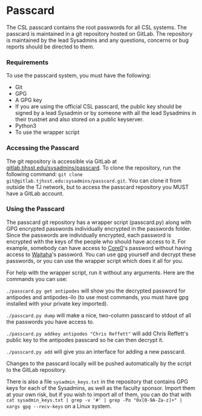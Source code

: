 # Passcard

The CSL passcard contains the root passwords for all CSL systems. The passcard is maintained in a git repository hosted on GitLab. The repository is maintained by the lead Sysadmins and any questions, concerns or bug reports should be directed to them.

### Requirements

To use the passcard system, you must have the following:

*  Git
*  GPG
*  A GPG key
  *  If you are using the official CSL passcard, the public key should be signed by a lead Sysadmin or by someone with all the lead Sysadmins in their trustnet and also stored on a public keyserver.
*  Python3
  *  To use the wrapper script

### Accessing the Passcard

The git repository is accessible via GitLab at [gitlab.tjhsst.edu/sysadmins/passcard](https://gitlab.tjhsst.edu/sysadmins/passcard). To clone the repository, run the following command: `git clone git@gitlab.tjhsst.edu:sysadmins/passcard.git`. You can clone it from outside the TJ network, but to access the passcard repository you MUST have a GitLab account.

### Using the Passcard

The passcard git repository has a wrapper script \(passcard.py\) along with GPG encrypted passwords individually encrypted in the passwords folder. Since the passwords are individually encrypted, each password is encrypted with the keys of the people who should have access to it. For example, somebody can have access to [Core0](../../../machines/switches/core0.md)'s password without having access to [Waitaha](../../../machines/ceph/waitaha.md)'s password. You can use gpg yourself and decrypt these passwords, or you can use the wrapper script which does it all for you.

  
 For help with the wrapper script, run it without any arguments. Here are the commands you can use:

`./passcard.py get antipodes` will show you the decrypted password for antipodes and antipodes-ilo \(to use most commands, you must have gpg installed with your private key imported\).

`./passcard.py dump` will make a nice, two-column passcard to stdout of all the passwords you have access to.

`./passcard.py addkey antipodes "Chris Reffett"` will add Chris Reffett's public key to the antipodes passcard so he can then decrypt it.

`./passcard.py add` will give you an interface for adding a new passcard.

Changes to the passcard locally will be pushed automatically by the script to the GitLab repository.

There is also a file `sysadmin_keys.txt` in the repository that contains GPG keys for each of the Sysadmins, as well as the faculty sponsor. Import them at your own risk, but if you wish to import all of them, you can do that with `cat sysadmin_keys.txt | grep -v '#' | grep -Po "0x[0-9A-Za-z]+" | xargs gpg --recv-keys` on a Linux system.

